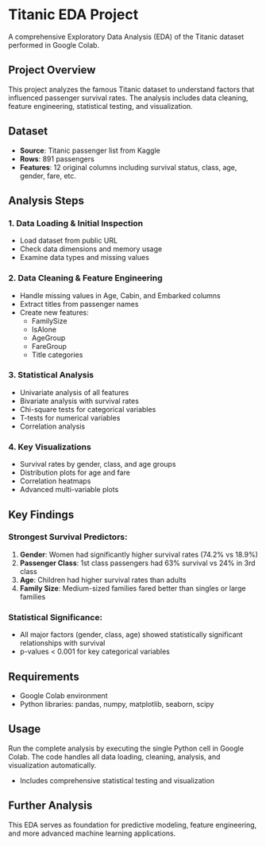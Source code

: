 # Titanic EDA Project

A comprehensive Exploratory Data Analysis (EDA) of the Titanic dataset performed in Google Colab.

## Project Overview
This project analyzes the famous Titanic dataset to understand factors that influenced passenger survival rates. The analysis includes data cleaning, feature engineering, statistical testing, and visualization.

## Dataset
- **Source**: Titanic passenger list from Kaggle
- **Rows**: 891 passengers
- **Features**: 12 original columns including survival status, class, age, gender, fare, etc.

## Analysis Steps

### 1. Data Loading & Initial Inspection
- Load dataset from public URL
- Check data dimensions and memory usage
- Examine data types and missing values

### 2. Data Cleaning & Feature Engineering
- Handle missing values in Age, Cabin, and Embarked columns
- Extract titles from passenger names
- Create new features:
  - FamilySize
  - IsAlone
  - AgeGroup
  - FareGroup
  - Title categories

### 3. Statistical Analysis
- Univariate analysis of all features
- Bivariate analysis with survival rates
- Chi-square tests for categorical variables
- T-tests for numerical variables
- Correlation analysis

### 4. Key Visualizations
- Survival rates by gender, class, and age groups
- Distribution plots for age and fare
- Correlation heatmaps
- Advanced multi-variable plots

## Key Findings

### Strongest Survival Predictors:
1. **Gender**: Women had significantly higher survival rates (74.2% vs 18.9%)
2. **Passenger Class**: 1st class passengers had 63% survival vs 24% in 3rd class
3. **Age**: Children had higher survival rates than adults
4. **Family Size**: Medium-sized families fared better than singles or large families

### Statistical Significance:
- All major factors (gender, class, age) showed statistically significant relationships with survival
- p-values < 0.001 for key categorical variables

## Requirements
- Google Colab environment
- Python libraries: pandas, numpy, matplotlib, seaborn, scipy

## Usage
Run the complete analysis by executing the single Python cell in Google Colab. The code handles all data loading, cleaning, analysis, and visualization automatically.
- Includes comprehensive statistical testing and visualization

## Further Analysis
This EDA serves as foundation for predictive modeling, feature engineering, and more advanced machine learning applications.
